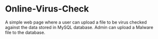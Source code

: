 # Online-Virus-Check
A simple web page where a user can upload a file to be virus checked against the data stored in MySQL database. Admin can upload a Malware file to the database.
